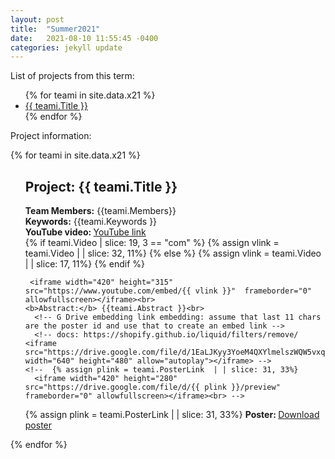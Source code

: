 ```yaml
---
layout: post
title:  "Summer2021"
date:   2021-08-10 11:55:45 -0400
categories: jekyll update
---
```


List of projects from this term: 
<ul>
{% for teami in site.data.x21 %}
  <li>
    <a href="#{{ teami.Title }}">
      {{ teami.Title }}
    </a>
  </li>
{% endfor %}
</ul>

Project information:

<!-- loop through each team's data from CSV file as teami -->
<!-- CSV file should be saved to _data folder. Ex: _data/test.csv -->
{% for teami in site.data.x21 %}
  <ul>
  <p id="{{ teami.Title }}"></p> <!-- Create a link to this section of the page -->
  <h2> Project: {{ teami.Title }}</h2>
    <b>Team Members:</b> {{teami.Members}}<br>
    <b>Keywords:</b> {{teami.Keywords }}<br>
    <b> YouTube video: </b><a href="{{ teami.Video }}">YouTube link</a><br>
      <!-- Youtube link embedding: 2 types of links; short or long. assume that last 11 chars are the video id and use that to create an embed link -->
  {% if teami.Video  | slice: 19, 3 == "com" %} <!-- long link https://www.youtube.com/watch?v=5E2rEKQ4Rmg -->
   {% assign vlink = teami.Video | | slice: 32, 11%}
  {% else %} <!-- short link https://youtu.be/5OoDQ50bzUk -->
     {% assign vlink = teami.Video | | slice: 17, 11%}
{% endif %}
  
     <iframe width="420" height="315" src="https://www.youtube.com/embed/{{ vlink }}"  frameborder="0" allowfullscreen></iframe><br>
    <b>Abstract:</b> {{teami.Abstract }}<br>  
      <!-- G Drive embedding link embedding: assume that last 11 chars are the poster id and use that to create an embed link -->
      <!-- docs: https://shopify.github.io/liquid/filters/remove/  <iframe src="https://drive.google.com/file/d/1EaLJKyy3YoeM4QXYlmelszWQW5vxq0Tu/preview" width="640" height="480" allow="autoplay"></iframe> -->
    <!--  {% assign plink = teami.PosterLink  | | slice: 31, 33%}
      <iframe width="420" height="280" src="https://drive.google.com/file/d/{{ plink }}/preview"  frameborder="0" allowfullscreen></iframe><br> -->
   {% assign plink = teami.PosterLink  | | slice: 31, 33%}
  <b> Poster: </b><a href="https://drive.google.com/file/d/{{ plink }}/preview">Download poster</a><br>
  
   </ul>
{% endfor %}


